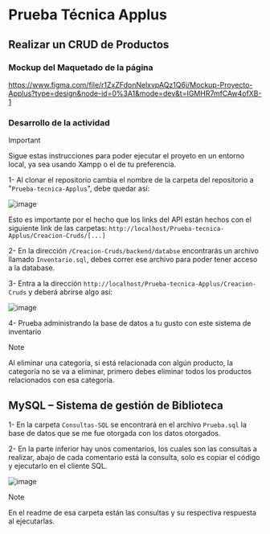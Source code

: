 # Prueba Técnica Applus

## Realizar un CRUD de Productos

### Mockup del Maquetado de la página

https://www.figma.com/file/r1ZxZFdonNelxvpAQz1Q6j/Mockup-Proyecto-Applus?type=design&node-id=0%3A1&mode=dev&t=IGMHR7mfCAw4ofXB-1

### Desarrollo de la actividad

> [!IMPORTANT]
> Sigue estas instrucciones para poder ejecutar el proyeto en un entorno local, ya sea usando Xampp o el de tu preferencia.

1- Al clonar el repositorio cambia el nombre de la carpeta del repositorio a "``Prueba-tecnica-Applus``", debe quedar así:

  ![image](https://github.com/Megasorfer20/Prueba-tecnica-Applus-Esteban-Ruiz/assets/123566003/ae5d4302-2922-435b-9cab-2f0b1dff5782)

  Esto es importante por el hecho que los links del API están hechos con el siguiente link de las carpetas: ``http://localhost/Prueba-tecnica-Applus/Creacion-Cruds/[...]``

2- En la dirección ``/Creacion-Cruds/backend/databse`` encontrarás un archivo llamado ``Inventario.sql``, debes correr ese archivo para poder tener acceso a la database.

3- Entra a la dirección ``http://localhost/Prueba-tecnica-Applus/Creacion-Cruds`` y deberá abrirse algo así:

![image](https://github.com/Megasorfer20/Prueba-tecnica-Applus-Esteban-Ruiz/assets/123566003/935e2863-8fca-4d00-8d3c-ef992e609c14)

4- Prueba administrando la base de datos a tu gusto con este sistema de inventario

> [!NOTE]
> Al eliminar una categoría, si está relacionada con algún producto, la categoría no se va a eliminar, primero debes eliminar todos los productos relacionados con esa categoría.



## MySQL – Sistema de gestión de Biblioteca

1- En la carpeta ``Consultas-SQL`` se encontrará en el archivo ``Prueba.sql`` la base de datos que se me fue otorgada con los datos otorgados.

2- En la parte inferior hay unos comentarios, los cuales son las consultas a realizar, abajo de cada comentario está la consulta, solo es copiar el código y ejecutarlo en el cliente SQL.

  ![image](https://github.com/Megasorfer20/Prueba-tecnica-Applus-Esteban-Ruiz/assets/123566003/06a9e40a-a0e5-4eb7-aeb8-0737a15f973a)


> [!NOTE]
> En el readme de esa carpeta están las consultas y su respectiva respuesta al ejecutarlas.
